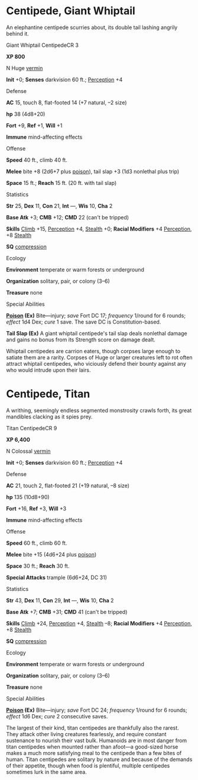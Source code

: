 # Centipede, Giant Whiptail

An elephantine centipede scurries about, its double tail lashing angrily behind it.

Giant Whiptail CentipedeCR 3

**XP 800**

N Huge [vermin](/pathfinderRPG/prd/monsters/creatureTypes.html#_vermin)

**Init** +0; **Senses** darkvision 60 ft.; [Perception](/pathfinderRPG/prd/additionalMonsters/../skills/perception.html#_perception) +4

Defense

**AC** 15, touch 8, flat-footed 14 (+7 natural, –2 size)

**hp** 38 (4d8+20)

**Fort** +9, **Ref** +1, **Will** +1

**Immune** mind-affecting effects

Offense

**Speed** 40 ft., climb 40 ft.

**Melee** bite +8 (2d6+7 plus [poison](/pathfinderRPG/prd/monsters/universalMonsterRules.html#_poison-(ex-or-su))), tail slap +3 (1d3 nonlethal plus trip)

**Space** 15 ft.; **Reach** 15 ft. (20 ft. with tail slap)

Statistics

**Str** 25, **Dex** 11, **Con** 21, **Int** —, **Wis** 10, **Cha** 2

**Base Atk** +3; **CMB** +12; **CMD** 22 (can't be tripped)

**Skills** [Climb](/pathfinderRPG/prd/additionalMonsters/../skills/climb.html#_climb) +15, [Perception](/pathfinderRPG/prd/additionalMonsters/../skills/perception.html#_perception) +4, [Stealth](/pathfinderRPG/prd/additionalMonsters/../skills/stealth.html#_stealth) +0; **Racial Modifiers** +4 [Perception](/pathfinderRPG/prd/additionalMonsters/../skills/perception.html#_perception), +8 [Stealth](/pathfinderRPG/prd/additionalMonsters/../skills/stealth.html#_stealth)

**SQ** [compression](/pathfinderRPG/prd/monsters/universalMonsterRules.html#_compression)

Ecology

**Environment** temperate or warm forests or underground

**Organization** solitary, pair, or colony (3–6)

**Treasure** none

Special Abilities

**[Poison](/pathfinderRPG/prd/monsters/universalMonsterRules.html#_poison-(ex-or-su)) (Ex)** Bite—injury; _save_ Fort DC 17; _frequency_ 1/round for 6 rounds; _effect_ 1d4 Dex; _cure_ 1 save. The save DC is Constitution-based.

**Tail Slap (Ex)** A giant whiptail centipede's tail slap deals nonlethal damage and gains no bonus from its Strength score on damage dealt.

Whiptail centipedes are carrion eaters, though corpses large enough to satiate them are a rarity. Corpses of Huge or larger creatures left to rot often attract whiptail centipedes, who viciously defend their bounty against any who would intrude upon their lairs.

# Centipede, Titan

A writhing, seemingly endless segmented monstrosity crawls forth, its great mandibles clacking as it spies prey.

Titan CentipedeCR 9

**XP 6,400**

N Colossal [vermin](/pathfinderRPG/prd/monsters/creatureTypes.html#_vermin)

**Init** +0; **Senses** darkvision 60 ft.; [Perception](/pathfinderRPG/prd/additionalMonsters/../skills/perception.html#_perception) +4

Defense

**AC** 21, touch 2, flat-footed 21 (+19 natural, –8 size)

**hp** 135 (10d8+90)

**Fort** +16, **Ref** +3, **Will** +3

**Immune** mind-affecting effects

Offense

**Speed** 60 ft., climb 60 ft.

**Melee** bite +15 (4d6+24 plus [poison](/pathfinderRPG/prd/monsters/universalMonsterRules.html#_poison-(ex-or-su)))

**Space** 30 ft.; **Reach** 30 ft.

**Special Attacks** trample (6d6+24, DC 31)

Statistics

**Str** 43, **Dex** 11, **Con** 29, **Int** —, **Wis** 10, **Cha** 2

**Base Atk** +7; **CMB** +31; **CMD** 41 (can't be tripped)

**Skills** [Climb](/pathfinderRPG/prd/additionalMonsters/../skills/climb.html#_climb) +24, [Perception](/pathfinderRPG/prd/additionalMonsters/../skills/perception.html#_perception) +4, [Stealth](/pathfinderRPG/prd/additionalMonsters/../skills/stealth.html#_stealth) –8; **Racial Modifiers** +4 [Perception](/pathfinderRPG/prd/additionalMonsters/../skills/perception.html#_perception), +8 [Stealth](/pathfinderRPG/prd/additionalMonsters/../skills/stealth.html#_stealth)

**SQ** [compression](/pathfinderRPG/prd/monsters/universalMonsterRules.html#_compression)

Ecology

**Environment** temperate or warm forests or underground

**Organization** solitary, pair, or colony (3–6)

**Treasure** none

Special Abilities

**[Poison](/pathfinderRPG/prd/monsters/universalMonsterRules.html#_poison-(ex-or-su)) (Ex)** Bite—injury; _save_ Fort DC 24; _frequency_ 1/round for 6 rounds; _effect_ 1d6 Dex; _cure_ 2 consecutive saves.

The largest of their kind, titan centipedes are thankfully also the rarest. They attack other living creatures fearlessly, and require constant sustenance to nourish their vast bulk. Humanoids are in most danger from titan centipedes when mounted rather than afoot—a good-sized horse makes a much more satisfying meal to the centipede than a few bites of human. Titan centipedes are solitary by nature and because of the demands of their appetite, though when food is plentiful, multiple centipedes sometimes lurk in the same area.

